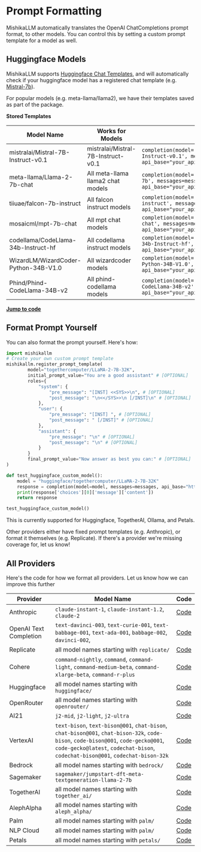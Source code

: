# Prompt Formatting

MishikaLLM automatically translates the OpenAI ChatCompletions prompt format, to other models. You can control this by setting a custom prompt template for a model as well. 

## Huggingface Models 

MishikaLLM supports [Huggingface Chat Templates](https://huggingface.co/docs/transformers/main/chat_templating), and will automatically check if your huggingface model has a registered chat template (e.g. [Mistral-7b](https://huggingface.co/mistralai/Mistral-7B-Instruct-v0.1/blob/main/tokenizer_config.json#L32)).

For popular models (e.g. meta-llama/llama2), we have their templates saved as part of the package. 

**Stored Templates**

| Model Name | Works for Models | Completion Call
| -------- | -------- | -------- |
| mistralai/Mistral-7B-Instruct-v0.1 | mistralai/Mistral-7B-Instruct-v0.1| `completion(model='huggingface/mistralai/Mistral-7B-Instruct-v0.1', messages=messages, api_base="your_api_endpoint")` |
| meta-llama/Llama-2-7b-chat | All meta-llama llama2 chat models| `completion(model='huggingface/meta-llama/Llama-2-7b', messages=messages, api_base="your_api_endpoint")` |
| tiiuae/falcon-7b-instruct | All falcon instruct models | `completion(model='huggingface/tiiuae/falcon-7b-instruct', messages=messages, api_base="your_api_endpoint")` |
| mosaicml/mpt-7b-chat | All mpt chat models | `completion(model='huggingface/mosaicml/mpt-7b-chat', messages=messages, api_base="your_api_endpoint")` |
| codellama/CodeLlama-34b-Instruct-hf | All codellama instruct models | `completion(model='huggingface/codellama/CodeLlama-34b-Instruct-hf', messages=messages, api_base="your_api_endpoint")` |
| WizardLM/WizardCoder-Python-34B-V1.0 | All wizardcoder models | `completion(model='huggingface/WizardLM/WizardCoder-Python-34B-V1.0', messages=messages, api_base="your_api_endpoint")` |
| Phind/Phind-CodeLlama-34B-v2 | All phind-codellama models | `completion(model='huggingface/Phind/Phind-CodeLlama-34B-v2', messages=messages, api_base="your_api_endpoint")` |

[**Jump to code**](https://github.com/skorpland/mishikallm/blob/main/mishikallm/llms/prompt_templates/factory.py)

## Format Prompt Yourself

You can also format the prompt yourself. Here's how: 

```python 
import mishikallm
# Create your own custom prompt template 
mishikallm.register_prompt_template(
	    model="togethercomputer/LLaMA-2-7B-32K",
        initial_prompt_value="You are a good assistant" # [OPTIONAL]
	    roles={
            "system": {
                "pre_message": "[INST] <<SYS>>\n", # [OPTIONAL]
                "post_message": "\n<</SYS>>\n [/INST]\n" # [OPTIONAL]
            },
            "user": { 
                "pre_message": "[INST] ", # [OPTIONAL]
                "post_message": " [/INST]" # [OPTIONAL]
            }, 
            "assistant": {
                "pre_message": "\n" # [OPTIONAL]
                "post_message": "\n" # [OPTIONAL]
            }
        }
        final_prompt_value="Now answer as best you can:" # [OPTIONAL]
)

def test_huggingface_custom_model():
    model = "huggingface/togethercomputer/LLaMA-2-7B-32K"
    response = completion(model=model, messages=messages, api_base="https://my-huggingface-endpoint")
    print(response['choices'][0]['message']['content'])
    return response

test_huggingface_custom_model()
```

This is currently supported for Huggingface, TogetherAI, Ollama, and Petals. 

Other providers either have fixed prompt templates (e.g. Anthropic), or format it themselves (e.g. Replicate). If there's a provider we're missing coverage for, let us know! 

## All Providers

Here's the code for how we format all providers. Let us know how we can improve this further


| Provider | Model Name | Code |
| -------- | -------- | -------- |
| Anthropic | `claude-instant-1`, `claude-instant-1.2`, `claude-2` | [Code](https://github.com/skorpland/mishikallm/blob/721564c63999a43f96ee9167d0530759d51f8d45/mishikallm/llms/anthropic.py#L84)
| OpenAI Text Completion | `text-davinci-003`, `text-curie-001`, `text-babbage-001`, `text-ada-001`, `babbage-002`, `davinci-002`, | [Code](https://github.com/skorpland/mishikallm/blob/721564c63999a43f96ee9167d0530759d51f8d45/mishikallm/main.py#L442)
| Replicate | all model names starting with `replicate/` | [Code](https://github.com/skorpland/mishikallm/blob/721564c63999a43f96ee9167d0530759d51f8d45/mishikallm/llms/replicate.py#L180)
| Cohere | `command-nightly`, `command`, `command-light`, `command-medium-beta`, `command-xlarge-beta`, `command-r-plus` | [Code](https://github.com/skorpland/mishikallm/blob/721564c63999a43f96ee9167d0530759d51f8d45/mishikallm/llms/cohere.py#L115)
| Huggingface | all model names starting with `huggingface/` | [Code](https://github.com/skorpland/mishikallm/blob/721564c63999a43f96ee9167d0530759d51f8d45/mishikallm/llms/huggingface_restapi.py#L186)
| OpenRouter | all model names starting with `openrouter/` | [Code](https://github.com/skorpland/mishikallm/blob/721564c63999a43f96ee9167d0530759d51f8d45/mishikallm/main.py#L611)
| AI21 | `j2-mid`, `j2-light`, `j2-ultra` | [Code](https://github.com/skorpland/mishikallm/blob/721564c63999a43f96ee9167d0530759d51f8d45/mishikallm/llms/ai21.py#L107)
| VertexAI | `text-bison`, `text-bison@001`, `chat-bison`, `chat-bison@001`, `chat-bison-32k`, `code-bison`, `code-bison@001`, `code-gecko@001`, `code-gecko@latest`, `codechat-bison`, `codechat-bison@001`, `codechat-bison-32k` | [Code](https://github.com/skorpland/mishikallm/blob/721564c63999a43f96ee9167d0530759d51f8d45/mishikallm/llms/vertex_ai.py#L89)
| Bedrock | all model names starting with `bedrock/` | [Code](https://github.com/skorpland/mishikallm/blob/721564c63999a43f96ee9167d0530759d51f8d45/mishikallm/llms/bedrock.py#L183)
| Sagemaker | `sagemaker/jumpstart-dft-meta-textgeneration-llama-2-7b` | [Code](https://github.com/skorpland/mishikallm/blob/721564c63999a43f96ee9167d0530759d51f8d45/mishikallm/llms/sagemaker.py#L89)
| TogetherAI | all model names starting with `together_ai/` | [Code](https://github.com/skorpland/mishikallm/blob/721564c63999a43f96ee9167d0530759d51f8d45/mishikallm/llms/together_ai.py#L101)
| AlephAlpha | all model names starting with `aleph_alpha/` | [Code](https://github.com/skorpland/mishikallm/blob/721564c63999a43f96ee9167d0530759d51f8d45/mishikallm/llms/aleph_alpha.py#L184)
| Palm | all model names starting with `palm/` | [Code](https://github.com/skorpland/mishikallm/blob/721564c63999a43f96ee9167d0530759d51f8d45/mishikallm/llms/palm.py#L95)
| NLP Cloud | all model names starting with `palm/` | [Code](https://github.com/skorpland/mishikallm/blob/721564c63999a43f96ee9167d0530759d51f8d45/mishikallm/llms/nlp_cloud.py#L120)
| Petals | all model names starting with `petals/` | [Code](https://github.com/skorpland/mishikallm/blob/721564c63999a43f96ee9167d0530759d51f8d45/mishikallm/llms/petals.py#L87)